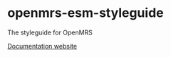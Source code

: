 # openmrs-esm-styleguide
The styleguide for OpenMRS

[Documentation website](http://styleguide.openmrs.org/?path=/story/openmrs-styleguide--buttons)
